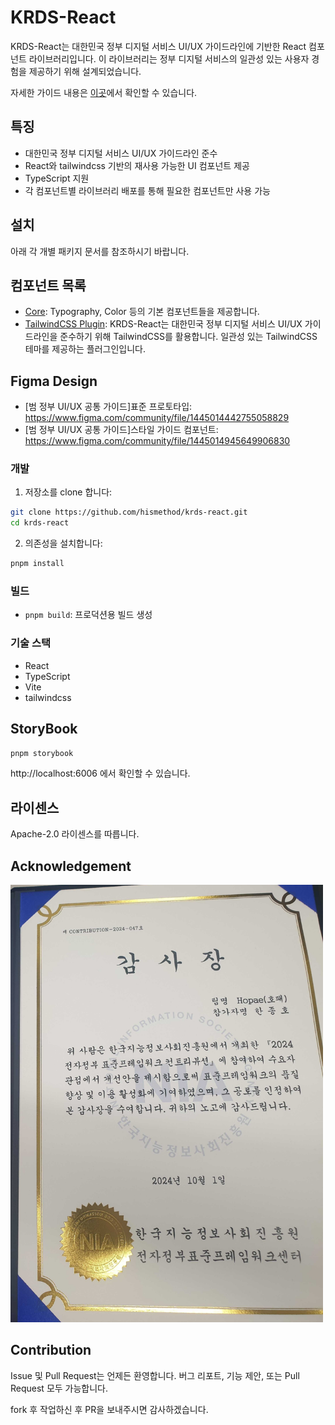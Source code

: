 # KRDS-React

KRDS-React는 대한민국 정부 디지털 서비스 UI/UX 가이드라인에 기반한 React 컴포넌트 라이브러리입니다. 이 라이브러리는 정부 디지털 서비스의 일관성 있는 사용자 경험을 제공하기 위해 설계되었습니다.

자세한 가이드 내용은 [이곳](https://uiux.egovframe.go.kr/guide/index.html)에서 확인할 수 있습니다.

## 특징

- 대한민국 정부 디지털 서비스 UI/UX 가이드라인 준수
- React와 tailwindcss 기반의 재사용 가능한 UI 컴포넌트 제공
- TypeScript 지원
- 각 컴포넌트별 라이브러리 배포를 통해 필요한 컴포넌트만 사용 가능

## 설치

아래 각 개별 패키지 문서를 참조하시기 바랍니다.

## 컴포넌트 목록

- [Core](./packages/core/README.md): Typography, Color 등의 기본 컴포넌트들을 제공합니다.
- [TailwindCSS Plugin](./packages/tailwindcss-plugin/README.md): KRDS-React는 대한민국 정부 디지털 서비스 UI/UX 가이드라인을 준수하기 위해 TailwindCSS를 활용합니다. 일관성 있는 TailwindCSS 테마를 제공하는 플러그인입니다.

## Figma Design

- [범 정부 UI/UX 공통 가이드]표준 프로토타입: https://www.figma.com/community/file/1445014442755058829
- [범 정부 UI/UX 공통 가이드]스타일 가이드 컴포넌트: https://www.figma.com/community/file/1445014945649906830

### 개발

1. 저장소를 clone 합니다:

```bash
git clone https://github.com/hismethod/krds-react.git
cd krds-react
```

2. 의존성을 설치합니다:

```bash
pnpm install
```

### 빌드

- `pnpm build`: 프로덕션용 빌드 생성

### 기술 스택

- React
- TypeScript
- Vite
- tailwindcss

## StoryBook

```bash
pnpm storybook
```

http://localhost:6006 에서 확인할 수 있습니다.

## 라이센스

Apache-2.0 라이센스를 따릅니다.

## Acknowledgement

<img src="./imgs/thankyounote.png" width="500" height="700"/>

## Contribution

Issue 및 Pull Request는 언제든 환영합니다. 버그 리포트, 기능 제안, 또는 Pull Request 모두 가능합니다.

fork 후 작업하신 후 PR을 보내주시면 감사하겠습니다.
